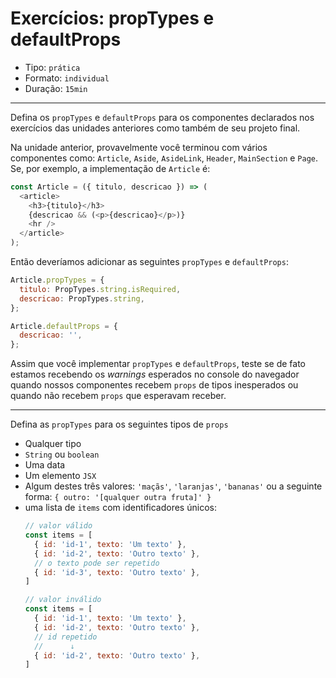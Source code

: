 # Exercícios: propTypes e defaultProps

* Tipo: `prática`
* Formato: `individual`
* Duração: `15min`

***

Defina os  `propTypes` e `defaultProps` para os componentes declarados nos exercícios das unidades anteriores como também de seu projeto final.

Na unidade anterior, provavelmente você terminou com vários componentes como: `Article`, `Aside`, `AsideLink`, `Header`, `MainSection` e `Page`. Se, por exemplo, a implementação de `Article` é:

```js
const Article = ({ titulo, descricao }) => (
  <article>
    <h3>{titulo}</h3>
    {descricao && (<p>{descricao}</p>)}
    <hr />
  </article>
);
```

Então deveríamos adicionar as seguintes `propTypes` e `defaultProps`:

```js
Article.propTypes = {
  titulo: PropTypes.string.isRequired,
  descricao: PropTypes.string,
};

Article.defaultProps = {
  descricao: '',
};
```

Assim que você implementar `propTypes` e `defaultProps`, teste se de fato estamos recebendo os _warnings_ esperados no console do navegador quando nossos componentes recebem `props` de tipos inesperados ou quando não recebem `props` que esperavam receber.

***

Defina as `propTypes` para os seguintes tipos de `props`

* Qualquer tipo
* `String` ou `boolean`
* Uma data
* Um elemento `JSX`
* Algum destes três valores: `'maçãs'`, `'laranjas'`, `'bananas'` ou a seguinte forma: `{ outro: '[qualquer outra fruta]' }`
* uma lista de `items` com identificadores únicos:
  ```js
  // valor válido
  const items = [
    { id: 'id-1', texto: 'Um texto' },
    { id: 'id-2', texto: 'Outro texto' },
    // o texto pode ser repetido
    { id: 'id-3', texto: 'Outro texto' },
  ]

  // valor inválido
  const items = [
    { id: 'id-1', texto: 'Um texto' },
    { id: 'id-2', texto: 'Outro texto' },
    // id repetido
    //      ↓
    { id: 'id-2', texto: 'Outro texto' },
  ]
  ```

